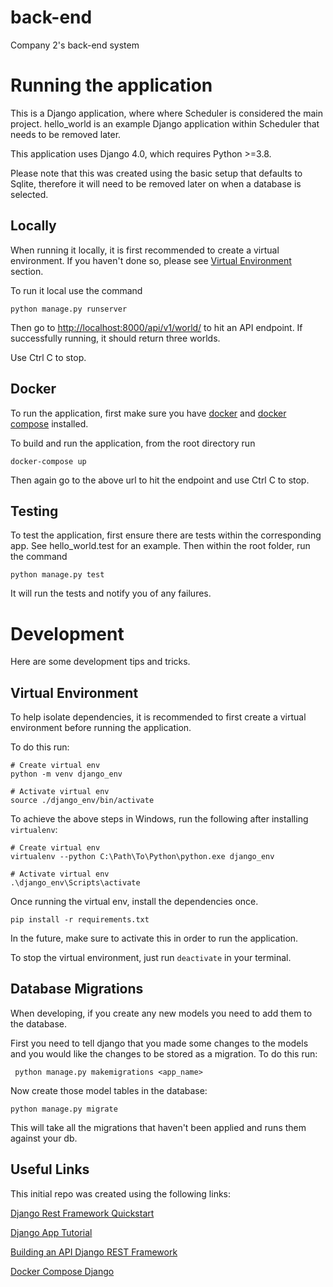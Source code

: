 # back-end
Company 2's back-end system

# Running the application
This is a Django application, where where Scheduler is considered the main project. 
hello_world is an example Django application within Scheduler that needs to be removed later. 

This application uses Django 4.0, which requires Python >=3.8.

Please note that this was created using the basic setup that defaults to Sqlite, therefore it will need to be removed later on when a database is selected.

## Locally
When running it locally, it is first recommended to create a virtual environment. 
If you haven't done so, please see [Virtual Environment](#venv) section.

To run it local use the command 
```
python manage.py runserver
```
Then go to [http://localhost:8000/api/v1/world/](http://localhost:8000/api/v1/world/) to hit an API endpoint. If successfully running, it should return three worlds.  

Use Ctrl C to stop.

## Docker
To run the application, first make sure you have [docker](https://docs.docker.com/desktop/) and [docker compose](https://docs.docker.com/compose/install/) installed. 

To build and run the application, from the root directory run
```
docker-compose up
```

Then again go to the above url to hit the endpoint and use Ctrl C to stop.

## Testing
To test the application, first ensure there are tests within the corresponding app. See hello_world.test for an example.
Then within the root folder, run the command
```
python manage.py test
```
It will run the tests and notify you of any failures. 

# Development
Here are some development tips and tricks. 

## <a name="venv"></a> Virtual Environment 
To help isolate dependencies, it is recommended to first create a virtual environment before running the application.

To do this run:
```
# Create virtual env
python -m venv django_env

# Activate virtual env
source ./django_env/bin/activate
```
To achieve the above steps in Windows, run the following after installing `virtualenv`:
```
# Create virtual env
virtualenv --python C:\Path\To\Python\python.exe django_env

# Activate virtual env
.\django_env\Scripts\activate
```

Once running the virtual env, install the dependencies once. 
```
pip install -r requirements.txt
```
In the future, make sure to activate this in order to run the application. 

To stop the virtual environment, just run `deactivate` in your terminal. 

## Database Migrations
When developing, if you create any new models you need to add them to the database. 

First you need to tell django that you made some changes to the models and you would like the changes to be stored as a migration. 
To do this run: 
```
 python manage.py makemigrations <app_name>
```
Now create those model tables in the database:
```
python manage.py migrate
```
This will take all the migrations that haven't been applied and runs them against your db. 


## Useful Links
This initial repo was created using the following links:

[Django Rest Framework Quickstart](https://www.django-rest-framework.org/tutorial/quickstart/)

[Django App Tutorial](https://docs.djangoproject.com/en/4.0/intro/tutorial01/)

[Building an API Django REST Framework](https://medium.com/backticks-tildes/lets-build-an-api-with-django-rest-framework-32fcf40231e5)

[Docker Compose Django](https://docs.docker.com/samples/django/)